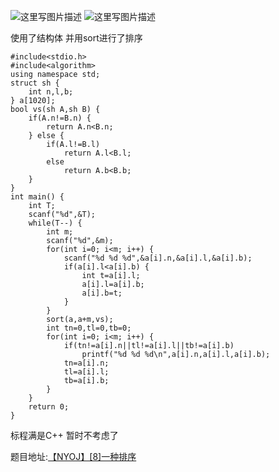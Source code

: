 ![这里写图片描述](http://img.blog.csdn.net/20160202030613984)
![这里写图片描述](http://img.blog.csdn.net/20160202030620922)

使用了结构体
并用sort进行了排序

```
#include<stdio.h>
#include<algorithm>
using namespace std;
struct sh {
	int n,l,b;
} a[1020];
bool vs(sh A,sh B) {
	if(A.n!=B.n) {
		return A.n<B.n;
	} else {
		if(A.l!=B.l)
			return A.l<B.l;
		else
			return A.b<B.b;
	}
}
int main() {
	int T;
	scanf("%d",&T);
	while(T--) {
		int m;
		scanf("%d",&m);
		for(int i=0; i<m; i++) {
			scanf("%d %d %d",&a[i].n,&a[i].l,&a[i].b);
			if(a[i].l<a[i].b) {
				int t=a[i].l;
				a[i].l=a[i].b;
				a[i].b=t;
			}
		}
		sort(a,a+m,vs);
		int tn=0,tl=0,tb=0;
		for(int i=0; i<m; i++) {
			if(tn!=a[i].n||tl!=a[i].l||tb!=a[i].b)
				printf("%d %d %d\n",a[i].n,a[i].l,a[i].b);
			tn=a[i].n;
			tl=a[i].l;
			tb=a[i].b;
		}
	}
	return 0;
}
```

标程满是C++ 
暂时不考虑了

题目地址:[【NYOJ】[8]一种排序](http://acm.nyist.net/JudgeOnline/problem.php?pid=8)
